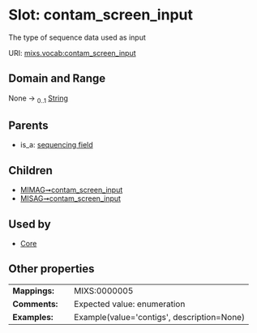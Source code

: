 
# Slot: contam_screen_input


The type of sequence data used as input

URI: [mixs.vocab:contam_screen_input](https://w3id.org/mixs/vocab/contam_screen_input)


## Domain and Range

None &#8594;  <sub>0..1</sub> [String](types/String.md)

## Parents

 *  is_a: [sequencing field](sequencing_field.md)

## Children

 *  [MIMAG➞contam_screen_input](MIMAG_contam_screen_input.md)
 *  [MISAG➞contam_screen_input](MISAG_contam_screen_input.md)

## Used by

 * [Core](Core.md)

## Other properties

|  |  |  |
| --- | --- | --- |
| **Mappings:** | | MIXS:0000005 |
| **Comments:** | | Expected value: enumeration |
| **Examples:** | | Example(value='contigs', description=None) |

